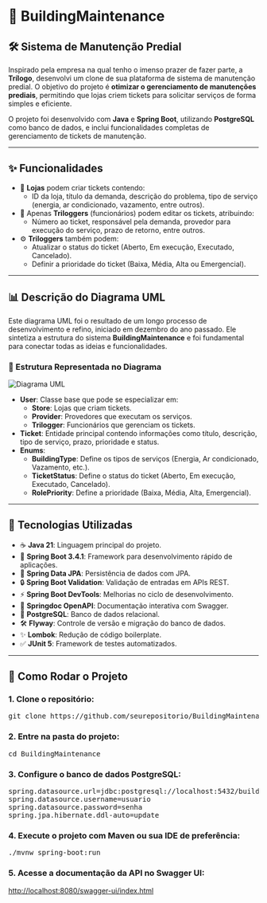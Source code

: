 <body>

<h1>🚧 BuildingMaintenance</h1>
<h2>🛠️ Sistema de Manutenção Predial</h2>

<p>Inspirado pela empresa na qual tenho o imenso prazer de fazer parte, a <strong>Trílogo</strong>, desenvolvi um clone de sua plataforma de sistema de manutenção predial. O objetivo do projeto é <strong>otimizar o gerenciamento de manutenções prediais</strong>, permitindo que lojas criem tickets para solicitar serviços de forma simples e eficiente.</p>

<p>O projeto foi desenvolvido com <strong>Java</strong> e <strong>Spring Boot</strong>, utilizando <strong>PostgreSQL</strong> como banco de dados, e inclui funcionalidades completas de gerenciamento de tickets de manutenção.</p>

<hr>

<h2>✨ Funcionalidades</h2>
<ul>
    <li>🏢 <strong>Lojas</strong> podem criar tickets contendo:
        <ul>
            <li>ID da loja, título da demanda, descrição do problema, tipo de serviço (energia, ar condicionado, vazamento, entre outros).</li>
        </ul>
    </li>
    <li>👷 Apenas <strong>Triloggers</strong> (funcionários) podem editar os tickets, atribuindo:
        <ul>
            <li>Número ao ticket, responsável pela demanda, provedor para execução do serviço, prazo de retorno, entre outros.</li>
        </ul>
    </li>
    <li>⚙️ <strong>Triloggers</strong> também podem:
        <ul>
            <li>Atualizar o status do ticket (Aberto, Em execução, Executado, Cancelado).</li>
            <li>Definir a prioridade do ticket (Baixa, Média, Alta ou Emergencial).</li>
        </ul>
    </li>
</ul>

<hr>

<h2>📊 Descrição do Diagrama UML</h2>
<p>Este diagrama UML foi o resultado de um longo processo de desenvolvimento e refino, iniciado em dezembro do ano passado. Ele sintetiza a estrutura do sistema <strong>BuildingMaintenance</strong> e foi fundamental para conectar todas as ideias e funcionalidades.</p>

<h3>📂 Estrutura Representada no Diagrama</h3>


<img src="https://github.com/user-attachments/assets/1b6d3a61-fddb-4438-9871-8b82e3744d00" alt="Diagrama UML">


<ul>
    <li><strong>User</strong>: Classe base que pode se especializar em:
        <ul>
            <li><strong>Store</strong>: Lojas que criam tickets.</li>
            <li><strong>Provider</strong>: Provedores que executam os serviços.</li>
            <li><strong>Trilogger</strong>: Funcionários que gerenciam os tickets.</li>
        </ul>
    </li>
    <li><strong>Ticket</strong>: Entidade principal contendo informações como título, descrição, tipo de serviço, prazo, prioridade e status.</li>
    <li><strong>Enums</strong>:
        <ul>
            <li><strong>BuildingType</strong>: Define os tipos de serviços (Energia, Ar condicionado, Vazamento, etc.).</li>
            <li><strong>TicketStatus</strong>: Define o status do ticket (Aberto, Em execução, Executado, Cancelado).</li>
            <li><strong>RolePriority</strong>: Define a prioridade (Baixa, Média, Alta, Emergencial).</li>
        </ul>
    </li>
</ul>

<hr>

<h2>🚀 Tecnologias Utilizadas</h2>
<ul>
    <li>☕ <strong>Java 21</strong>: Linguagem principal do projeto.</li>
    <li>🌱 <strong>Spring Boot 3.4.1</strong>: Framework para desenvolvimento rápido de aplicações.</li>
    <li>📂 <strong>Spring Data JPA</strong>: Persistência de dados com JPA.</li>
    <li>🔒 <strong>Spring Boot Validation</strong>: Validação de entradas em APIs REST.</li>
    <li>⚡ <strong>Spring Boot DevTools</strong>: Melhorias no ciclo de desenvolvimento.</li>
    <li>📜 <strong>Springdoc OpenAPI</strong>: Documentação interativa com Swagger.</li>
    <li>🐘 <strong>PostgreSQL</strong>: Banco de dados relacional.</li>
    <li>🛠️ <strong>Flyway</strong>: Controle de versão e migração do banco de dados.</li>
    <li>✨ <strong>Lombok</strong>: Redução de código boilerplate.</li>
    <li>✅ <strong>JUnit 5</strong>: Framework de testes automatizados.</li>
</ul>

<hr>

<h2>📖 Como Rodar o Projeto</h2>
<h3>1. Clone o repositório:</h3>
<pre>
git clone https://github.com/seurepositorio/BuildingMaintenance.git
</pre>

<h3>2. Entre na pasta do projeto:</h3>
<pre>
cd BuildingMaintenance
</pre>

<h3>3. Configure o banco de dados PostgreSQL:</h3>
<pre>
spring.datasource.url=jdbc:postgresql://localhost:5432/buildingmaintenance
spring.datasource.username=usuario
spring.datasource.password=senha
spring.jpa.hibernate.ddl-auto=update
</pre>

<h3>4. Execute o projeto com Maven ou sua IDE de preferência:</h3>
<pre>
./mvnw spring-boot:run
</pre>

<h3>5. Acesse a documentação da API no Swagger UI:</h3>
<p><a href="http://localhost:8080/swagger-ui/index.html" target="_blank">http://localhost:8080/swagger-ui/index.html</a></p>

</body>
</html>
